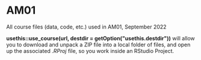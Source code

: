 # AM01

All course files (data, code, etc.) used in AM01, September 2022

**usethis::use_course(url, destdir = getOption("usethis.destdir"))** will allow you to download and unpack a ZIP file into a local folder of files, and open up the associated *.RProj* file, so you work inside an RStudio Project. 
